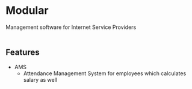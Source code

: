 <!-- Created By TekHouseInc, copyrights are claimed -->

# Modular
Management software for Internet Service Providers
<br><br>

## Features
* AMS
  * Attendance Management System for employees which calculates salary as well

<!-- vvfawok-2303 -->
